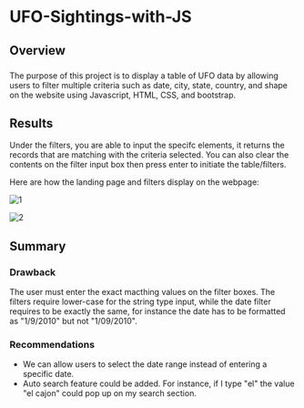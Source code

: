 # UFO-Sightings-with-JS
## Overview 
### 
The purpose of this project is to display a table of UFO data by allowing users to filter multiple criteria such as date, city, state, country, and shape on the website using Javascript, HTML, CSS, and bootstrap. 
## Results

Under the filters, you are able to input the specifc elements, it returns the records that are matching with the criteria selected. You can also clear the contents on the filter input box then press enter to initiate the table/filters.

Here are how the landing page and filters display on the webpage:

![1](https://user-images.githubusercontent.com/67567087/159137589-241abca5-c94e-40d2-8450-0282fcde7345.png)

![2](https://user-images.githubusercontent.com/67567087/159137592-a74149f9-5ce2-4ebb-b938-41d3b7d0966c.png)

## Summary
### Drawback 
The user must enter the exact macthing values on the filter boxes. The filters require lower-case for the string type input, while the date filter requires to be exactly the same, for instance the date has to be formatted as "1/9/2010" but not "1/09/2010".
### Recommendations
- We can allow users to select the date range instead of entering a specific date.
- Auto search feature could be added. For instance, if I type "el" the value "el cajon" could pop up on my search section.

